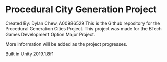 # Procedural City Generation Project

Created By: Dylan Chew, A00986529
This is the Github repository for the Procedural Generation Cities Project. This project was made for the BTech Games Development Option Major Project. 

More information will be added as the project progresses.

Built in Unity 2019.1.8f1